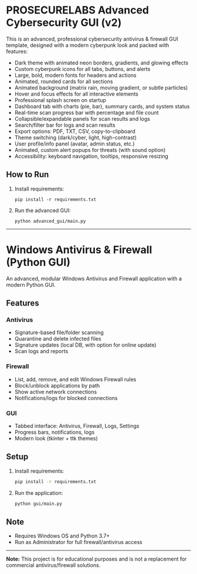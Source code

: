 # PROSECURELABS Advanced Cybersecurity GUI (v2)

This is an advanced, professional cybersecurity antivirus & firewall GUI template, designed with a modern cyberpunk look and packed with features:

- Dark theme with animated neon borders, gradients, and glowing effects
- Custom cyberpunk icons for all tabs, buttons, and alerts
- Large, bold, modern fonts for headers and actions
- Animated, rounded cards for all sections
- Animated background (matrix rain, moving gradient, or subtle particles)
- Hover and focus effects for all interactive elements
- Professional splash screen on startup
- Dashboard tab with charts (pie, bar), summary cards, and system status
- Real-time scan progress bar with percentage and file count
- Collapsible/expandable panels for scan results and logs
- Search/filter bar for logs and scan results
- Export options: PDF, TXT, CSV, copy-to-clipboard
- Theme switching (dark/cyber, light, high-contrast)
- User profile/info panel (avatar, admin status, etc.)
- Animated, custom alert popups for threats (with sound option)
- Accessibility: keyboard navigation, tooltips, responsive resizing

## How to Run

1. Install requirements:
   ```
   pip install -r requirements.txt
   ```
2. Run the advanced GUI:
   ```
   python advanced_gui/main.py
   ```

---

# Windows Antivirus & Firewall (Python GUI)

An advanced, modular Windows Antivirus and Firewall application with a modern Python GUI.

## Features

### Antivirus
- Signature-based file/folder scanning
- Quarantine and delete infected files
- Signature updates (local DB, with option for online update)
- Scan logs and reports

### Firewall
- List, add, remove, and edit Windows Firewall rules
- Block/unblock applications by path
- Show active network connections
- Notifications/logs for blocked connections

### GUI
- Tabbed interface: Antivirus, Firewall, Logs, Settings
- Progress bars, notifications, logs
- Modern look (tkinter + ttk themes)

## Setup
1. Install requirements:
   ```bash
   pip install -r requirements.txt
   ```
2. Run the application:
   ```bash
   python gui/main.py
   ```

## Note
- Requires Windows OS and Python 3.7+
- Run as Administrator for full firewall/antivirus access

---
**Note:** This project is for educational purposes and is not a replacement for commercial antivirus/firewall solutions. 